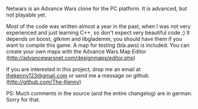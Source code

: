 Netwars is an Advance Wars clone for the PC platform. It is advanced, but not playable yet.

Most of the code was written almost a year in the past, when I was not very experienced and just learning C++, so don't  expect very beautiful code ;)
It depends on boost, gtkmm and libglademm, you should have them if you want to compile this game.
A map for testing (bla.aws) is included. You can create your own maps with the Advance Wars Map Editor (<http://advancewarsnet.com/designmaps/editor.php>)

If you are interested in this project, drop me an email at <thekenny123@gmail.com> or send me a message on github (<http://github.com/The-Kenny>)


PS:
Much comments in the source (and the entire changelog) are in german. Sorry for that. 
